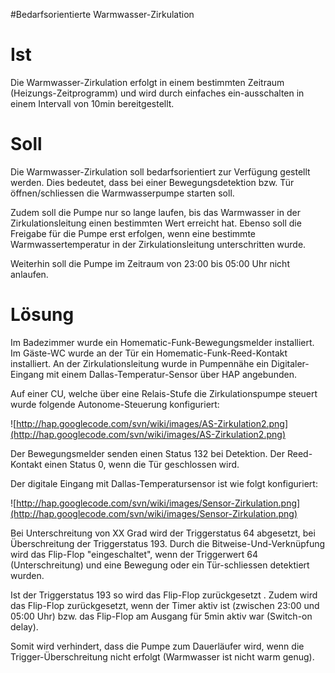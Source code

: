 #Bedarfsorientierte Warmwasser-Zirkulation

# Ist #

Die Warmwasser-Zirkulation erfolgt in einem bestimmten Zeitraum (Heizungs-Zeitprogramm) und wird durch einfaches ein-ausschalten in einem Intervall von 10min bereitgestellt.

# Soll #

Die Warmwasser-Zirkulation soll bedarfsorientiert zur Verfügung gestellt werden. Dies bedeutet, dass bei einer Bewegungsdetektion bzw. Tür öffnen/schliessen die Warmwasserpumpe starten soll.

Zudem soll die Pumpe nur so lange laufen, bis das Warmwasser in der Zirkulationsleitung einen bestimmten Wert erreicht hat.  Ebenso soll die Freigabe für die Pumpe erst erfolgen, wenn eine bestimmte Warmwassertemperatur in der Zirkulationsleitung unterschritten wurde.

Weiterhin soll die Pumpe im Zeitraum von 23:00 bis 05:00 Uhr nicht anlaufen.

# Lösung #

Im Badezimmer wurde ein Homematic-Funk-Bewegungsmelder installiert. Im Gäste-WC wurde an der Tür ein Homematic-Funk-Reed-Kontakt installiert.  An der Zirkulationsleitung wurde in Pumpennähe ein Digitaler-Eingang mit einem Dallas-Temperatur-Sensor über HAP angebunden.

Auf einer CU, welche über eine Relais-Stufe die Zirkulationspumpe steuert wurde folgende Autonome-Steuerung konfiguriert:

![http://hap.googlecode.com/svn/wiki/images/AS-Zirkulation2.png](http://hap.googlecode.com/svn/wiki/images/AS-Zirkulation2.png)

Der Bewegungsmelder senden einen Status 132 bei Detektion. Der Reed-Kontakt einen Status 0, wenn die Tür geschlossen wird.

Der digitale Eingang mit Dallas-Temperatursensor ist wie folgt konfiguriert:

![http://hap.googlecode.com/svn/wiki/images/Sensor-Zirkulation.png](http://hap.googlecode.com/svn/wiki/images/Sensor-Zirkulation.png)

Bei Unterschreitung von XX Grad wird der Triggerstatus 64 abgesetzt, bei Überschreitung der Triggerstatus 193. Durch die Bitweise-Und-Verknüpfung wird das Flip-Flop "eingeschaltet", wenn der Triggerwert 64 (Unterschreitung) und eine Bewegung oder ein Tür-schliessen detektiert wurden.

Ist der Triggerstatus 193 so wird das Flip-Flop zurückgesetzt . Zudem wird das Flip-Flop zurückgesetzt, wenn der Timer aktiv ist (zwischen 23:00 und 05:00 Uhr) bzw. das Flip-Flop am Ausgang für 5min aktiv war (Switch-on delay).

Somit wird verhindert, dass die Pumpe zum Dauerläufer wird, wenn die Trigger-Überschreitung nicht erfolgt (Warmwasser ist nicht warm genug).